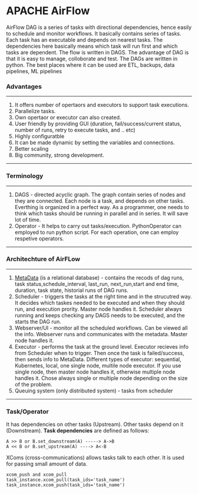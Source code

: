 # APACHE AirFlow 

AirFlow DAG is a series of tasks with directional dependencies, hence easily to schedule and monitor workflows. It basically contains series of tasks. Each task has an executable and depends on nearest tasks. The dependencies here basically means which task will run first and which tasks are dependent. The flow is written in DAGS. The advantage of DAG is that it is easy to manage, colloborate and test. The DAGs are written in python. The best places where it can be used are ETL, backups, data pipelines, ML pipelines

### Advantages
******************************
1. It offers number of opertaors and executors to support task executions. 
2. Parallelize tasks. 
3. Own opertaor or executor can also created. 
4. User friendly by providing GUI (duration, fail/success/current status, number of runs, retry to execute tasks, and .. etc)
5. Highly configuratble
6. It can be made dynamic by setting the variables and connections. 
7. Better scaling
8. Big community, strong development.
******************************

### Terminology 
******************************
1. DAGS - directed acyclic graph. The graph contain series of nodes and they are connected. Each node is a task, and depends on other tasks. Everthing is organized in a perfect way. As a programmer, one needs to think which tasks should be running in parallel and in series. It will save lot of time.
2. Operator - It helps to carry out tasks/execution. PythonOperator can employed to run python script. For each operation, one can employ respetive operators.
******************************

### Architechture of AirFLow
******************************
1. [MetaData](https://selectfrom.dev/airflow-metadata-how-to-gather-key-runtime-statistics-in-real-time-5575d8740621) (is a relational database) -  contains the recods of dag runs, task status,schedule_interval, last_run, next_run,start and end time, duration, task state, historial runs of DAG runs. 
2. Scheduler - triggers the tasks at the right time and in the strucutred way. It decides which taskes needed to be executed and when they should run, and execution prority. Master node handles it. Scheduler always running and keeps checking any DAGS needs to be executed, and the starts the DAG run. 
3. Webserver/UI - monitor all the scheduled workflows. Can be viewed all the info. Webserver runs and communicates with the metadata. Master node handles it.
4. Executor -  performs the task at the ground level. Executor recieves info from Scheduler when to trigger. Then once the task is failed/success, then sends info to MetaData. Different types of executor: sequential, Kubernetes, local, one single node, multile node executor. If you use single node, then master node handles it, otherwise multiple node handles it. Chose always single or multiple node depending on the size of the problem. 
5. Queuing system (only distributed system) - tasks from scheduler
******************************




### Task/Operator 
It has dependencies on other tasks (Upstream). Other tasks depend on it (Downstream). **Task dependencies** are defined as follows:
```
A >> B or B.set_downstream(A) -----> A->B
A << B or B.set_upstream(A) ----> A<-B
```

XComs (cross-communications) allows tasks talk to each other. It is used for passing small amount of data.
```
xcom_push and xcom_pull
task_instance.xcom_pull(task_ids='task_name')
task_instance.xcom_push(task_ids='task_name')
```
